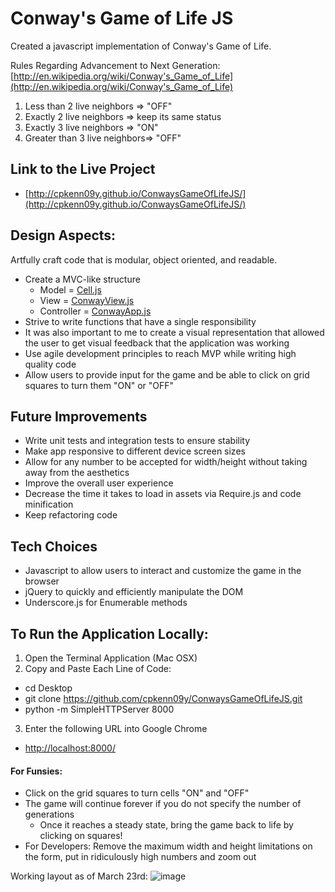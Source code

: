 # Conway's Game of Life JS

Created a javascript implementation of Conway's Game of Life.

Rules Regarding Advancement to Next Generation:
[http://en.wikipedia.org/wiki/Conway's_Game_of_Life](http://en.wikipedia.org/wiki/Conway's_Game_of_Life)

1. Less than 2 live neighbors => "OFF"
2. Exactly 2 live neighbors => keep its same status
3. Exactly 3 live neighbors => "ON"
4. Greater than 3 live neighbors=> "OFF"

## Link to the Live Project

* [http://cpkenn09y.github.io/ConwaysGameOfLifeJS/](http://cpkenn09y.github.io/ConwaysGameOfLifeJS/)

## Design Aspects:

Artfully craft code that is modular, object oriented, and readable.

* Create a MVC-like structure
  * Model = [Cell.js](https://github.com/cpkenn09y/ConwaysGameOfLifeJS/blob/master/javascripts/Cell.js)
  * View = [ConwayView.js](https://github.com/cpkenn09y/ConwaysGameOfLifeJS/blob/master/javascripts/ConwayView.js)
  * Controller = [ConwayApp.js](https://github.com/cpkenn09y/ConwaysGameOfLifeJS/blob/master/javascripts/ConwayApp.js)
* Strive to write functions that have a single responsibility
* It was also important to me to create a visual representation that allowed the user to get visual feedback that the application was working
* Use agile development principles to reach MVP while writing high quality code
* Allow users to provide input for the game and be able to click on grid squares to turn them "ON" or "OFF"

## Future Improvements

* Write unit tests and integration tests to ensure stability
* Make app responsive to different device screen sizes
* Allow for any number to be accepted for width/height without taking away from the aesthetics
* Improve the overall user experience
* Decrease the time it takes to load in assets via Require.js and code minification
* Keep refactoring code

## Tech Choices
* Javascript to allow users to interact and customize the game in the browser
* jQuery to quickly and efficiently manipulate the DOM
* Underscore.js for Enumerable methods

## To Run the Application Locally:

1. Open the Terminal Application (Mac OSX)
2. Copy and Paste Each Line of Code:

* cd Desktop
* git clone https://github.com/cpkenn09y/ConwaysGameOfLifeJS.git
* python -m SimpleHTTPServer 8000

3. Enter the following URL into Google Chrome

* [http://localhost:8000/](http://localhost:8000/)

#### For Funsies:
* Click on the grid squares to turn cells "ON" and "OFF"
* The game will continue forever if you do not specify the number of generations
  * Once it reaches a steady state, bring the game back to life by clicking on squares!
* For Developers: Remove the maximum width and height limitations on the form, put in ridiculously high numbers and zoom out

Working layout as of March 23rd:
![image](http://i.imgur.com/psN9nhk.png)

